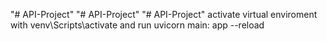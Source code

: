 "# API-Project" 
"# API-Project" 
"# API-Project" 
 activate virtual enviroment with venv\Scripts\activate and run uvicorn main: app --reload
